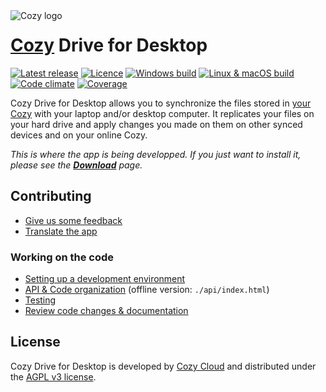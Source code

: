 <a href="https://cozy.io">
  <img style="float: left; margin-right: 1em"
       src="https://cdn.rawgit.com/cozy/cozy-guidelines/master/templates/cozy_logo_small.svg"
       alt="Cozy logo">
</a>

# [Cozy][cozy] Drive for Desktop

[![Latest release](https://img.shields.io/github/release/cozy-labs/cozy-desktop/all.svg)](https://github.com/cozy-labs/cozy-desktop/releases)
[![Licence](https://img.shields.io/github/license/cozy/cozy-drive.svg)](https://github.com/cozy/cozy-drive/blob/master/LICENSE)
[![Windows build](https://img.shields.io/appveyor/ci/cozy/cozy-desktop/master.svg?label=windows)](https://ci.appveyor.com/project/cozy/cozy-desktop/branch/master)
[![Linux & macOS build](https://img.shields.io/travis/cozy-labs/cozy-desktop/master.svg?label=mac/linux)](https://travis-ci.org/cozy-labs/cozy-desktop/branches)
[![Code climate](https://img.shields.io/codeclimate/maintainability/cozy-labs/cozy-desktop.svg)](https://codeclimate.com/github/cozy-labs/cozy-desktop)
[![Coverage](https://img.shields.io/codecov/c/github/cozy-labs/cozy-desktop/master.svg?label=coverage)](https://codecov.io/gh/cozy-labs/cozy-desktop/list/master)

Cozy Drive for Desktop allows you to synchronize the files stored in
[your Cozy](https://cozy.io) with your laptop and/or desktop computer. It
replicates your files on your hard drive and apply changes you made on them on
other synced devices and on your online Cozy.

_This is where the app is being developped. If you just want to install it,
please see the **[Download][download]** page._

## Contributing

- [Give us some feedback](./doc/feedback.md)
- [Translate the app][transifex]

### Working on the code

- [Setting up a development environment](./doc/developer/setup.md)
- [API & Code organization][api] (offline version: `./api/index.html`)
- [Testing](./doc/developer/test.md)
- [Review code changes & documentation][pulls]


## License

Cozy Drive for Desktop is developed by [Cozy Cloud][cozy] and distributed
under the [AGPL v3 license][agpl-3.0].

[cozy]: https://cozy.io
[download]: https://cozy.io/en/download/
[issues]: https://github.com/cozy-labs/cozy-desktop/issues
[transifex]: https://www.transifex.com/cozy/cozy-desktop/
[pulls]: https://github.com/cozy-labs/cozy-desktop/pulls
[api]: https://cozy-labs.github.io/cozy-desktop/api/
[agpl-3.0]: https://www.gnu.org/licenses/agpl-3.0.en.html